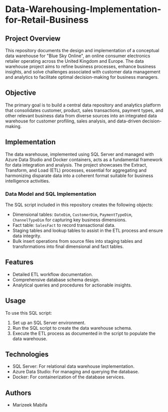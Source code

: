 # Data-Warehousing-Implementation-for-Retail-Business

## Project Overview
This repository documents the design and implementation of a conceptual data warehouse for "Blue Sky Online", an online consumer electronics retailer operating across the United Kingdom and Europe. The data warehouse project aims to refine business processes, enhance business insights, and solve challenges associated with customer data management and analytics to facilitate optimal decision-making for business managers.

## Objective
The primary goal is to build a central data repository and analytics platform that consolidates customer, product, sales transactions, payment types, and other relevant business data from diverse sources into an integrated data warehouse for customer profiling, sales analysis, and data-driven decision-making.

## Implementation
The data warehouse, implemented using SQL Server and managed with Azure Data Studio and Docker containers, acts as a fundamental framework for data integration and analysis. The project showcases the Extract, Transform, and Load (ETL) processes, essential for aggregating and harmonizing disparate data into a coherent format suitable for business intelligence activities.

### Data Model and SQL Implementation
The SQL script included in this repository creates the following objects:
- Dimensional tables: `DateDim`, `CustomerDim`, `PaymentTypeDim`, `ChannelTypeDim` for capturing key business dimensions.
- Fact table: `SalesFact` to record transactional data.
- Staging tables and lookup tables to assist in the ETL process and ensure data integrity.
- Bulk insert operations from source files into staging tables and transformations into final dimensional and fact tables.


## Features
- Detailed ETL workflow documentation.
- Comprehensive database schema design.
- Analytical queries and procedures for actionable insights.

## Usage
To use this SQL script:
1. Set up an SQL Server environment.
2. Run the SQL script to create the data warehouse schema.
3. Execute the ETL process as documented in the script to populate the data warehouse.

## Technologies
- SQL Server: For relational data warehouse implementation.
- Azure Data Studio: For managing and querying the database.
- Docker: For containerization of the database services.

## Authors
- Marizeek Mabifa

